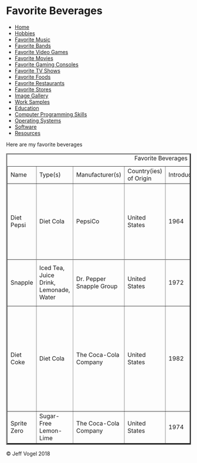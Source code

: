 <head>
	<link href="Website About Me - main.md" rel="stylesheet"/>
</head>
	<body>
		<div id = "header">
			<h1>Favorite Beverages</h1>
		</div>
		<div id = "nav">
			<ul>
				<li><a href="Website About Me - Main.md">Home</a></li>
				<li><a href="Website About Me - Hobbies.md">Hobbies</a></li>
				<li><a href="Website About Me - Favorite Music.md">Favorite Music</a></li>
				<li><a href="Website About Me - Favorite Bands.md">Favorite Bands</a></li>
				<li><a href="Website About Me - Favorite Video Games.md">Favorite Video Games</a></li>
				<li><a href="Website About Me - Favorite Movies.md">Favorite Movies</a></li>
				<li><a href="Website About Me - Favorite Gaming Consoles.md">Favorite Gaming Consoles</a></li>
				<li><a href="Website About Me - Favorite TV Shows.md">Favorite TV Shows</a></li>
				<li><a href="Website About Me - Favorite Foods.md">Favorite Foods</a></li>
				<li><a href="Website About Me - Favorite Restaurants.md">Favorite Restaurants</a></li>
				<li><a href="Website About Me - Favorite Stores.md">Favorite Stores</a></li>
				<li><a href="Website About Me - Image Gallery.md">Image Gallery</a></li>
				<li><a href="Website About Me - Work Samples.md">Work Samples</a></li>
				<li><a href="Website About Me - Education.md">Education</a></li>
				<li><a href="Website About Me - Computer Programming Skills.md">Computer Programming Skills</a></li>
				<li><a href="Website About Me - Operating Systems.md">Operating Systems</a></li>
				<li><a href="Website About Me - Software.md">Software</a></li>
				<li><a href="Website About Me - Resources.md">Resources</a></li>
			</ul>
		</div>
		<div id = "content">
			<p>Here are my favorite beverages</p>
			<div id = "myFavoriteBeveragesDivElement">
				<table border = "3">
					<caption>Favorite Beverages</caption>
					<tr>
						<td>Name</td>
						<td>Type(s)</td>
						<td>Manufacturer(s)</td>
						<td>Country(ies) of Origin</td>
						<td>Introduced</td>
						<td>Reformulated</td>
						<td>Variant(s)</td>
						<td>Resource Number</td>
					</tr>
					<tr>
						<td>Diet Pepsi</td>
						<td>Diet Cola</td>
						<td>PepsiCo</td>
						<td>United States</td>
						<td>1964</td>
						<td>2013</td>
						<td>Caffeine Free Diet Pepsi, Diet Pepsi Lime, Diet Pepsi Vanilla, Diet Pepsi Wild Cherry</td>
						<td><a href="Website About Me - Resources.md">1</a></td>
					<tr>
					<tr>
						<td>Snapple</td>
						<td>Iced Tea, Juice Drink, Lemonade, Water</td>
						<td>Dr. Pepper Snapple Group</td>
						<td>United States</td>
						<td>1972</td>
						<td>None</td>
						<td>Diet Snapple Half Lemonade and Half Iced Tea</td>
						<td><a href="Website About Me - Resources.md">2</a></td>
					</tr>
					<tr>
						<td>Diet Coke</td>
						<td>Diet Cola</td>
						<td>The Coca-Cola Company</td>
						<td>United States</td>
						<td>1982</td>
						<td>None</td>
						<td>Caffeine Free Diet Coke, Diet Coke Cherry, Diet Coke with Lime, Diet Coke Sweetened with Splenda, Diet Coke with Citrus Zest</td>
						<td><a href="Website About Me - Resources.md">3</a></td>
					</tr>
					<tr>
						<td>Sprite Zero</td>
						<td>Sugar-Free Lemon-Lime</td>
						<td>The Coca-Cola Company</td>
						<td>United States</td>
						<td>1974</td>
						<td>None</td>
						<td>None</td>
						<td><a href="Website About Me - Resources.md">4</a></td>
					</tr>
				</table>
			</div>
		</div>
		<div id = "footer">
			<p>&copy; Jeff Vogel 2018</p>
		</div>
	</body>
</html>
